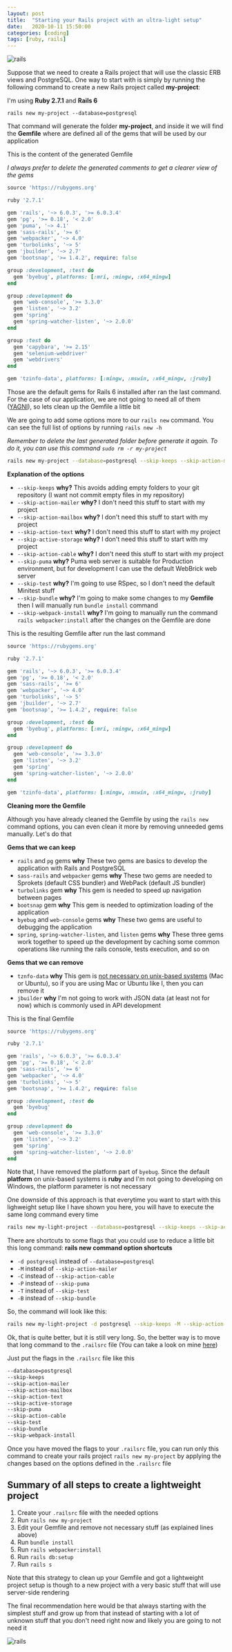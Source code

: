 ```yaml
---
layout: post
title:  "Starting your Rails project with an ultra-light setup"
date:   2020-10-11 15:50:00
categories: [coding]
tags: [ruby, rails]
---
```


![rails](/static/img/posts/2020-10-11-rails-ultra-light-setup/rails.png)

Suppose that we need to create a Rails project that will use the classic ERB views and PostgreSQL. One way to start with is simply by running the following command to create a new Rails project called **my-project**:

I'm using **Ruby 2.7.1** and **Rails 6**

`rails new my-project --database=postgresql`

That command will generate the folder **my-project**, and inside it we will find the **Gemfile** where are defined all of the gems that will be used by our application

This is the content of the generated Gemfile

*I always prefer to delete the generated comments to get a clearer view of the gems*

```ruby
source 'https://rubygems.org'

ruby '2.7.1'

gem 'rails', '~> 6.0.3', '>= 6.0.3.4'
gem 'pg', '>= 0.18', '< 2.0'
gem 'puma', '~> 4.1'
gem 'sass-rails', '>= 6'
gem 'webpacker', '~> 4.0'
gem 'turbolinks', '~> 5'
gem 'jbuilder', '~> 2.7'
gem 'bootsnap', '>= 1.4.2', require: false

group :development, :test do
  gem 'byebug', platforms: [:mri, :mingw, :x64_mingw]
end

group :development do
  gem 'web-console', '>= 3.3.0'
  gem 'listen', '~> 3.2'
  gem 'spring'
  gem 'spring-watcher-listen', '~> 2.0.0'
end

group :test do
  gem 'capybara', '>= 2.15'
  gem 'selenium-webdriver'
  gem 'webdrivers'
end

gem 'tzinfo-data', platforms: [:mingw, :mswin, :x64_mingw, :jruby]
```

Those are the default gems for Rails 6 installed after ran the last command. For the case of our application, we are not going to need all of them ([YAGNI](https://en.wikipedia.org/wiki/You_aren%27t_gonna_need_it)), so lets clean up the Gemfile a little bit 

We are going to add some options more to our `rails new` command. You can see the full list of options by running `rails new -h` 

*Remember to delete the last generated folder before generate it again. To do it, you can use this command `sudo rm -r my-project`*

```zsh
rails new my-project --database=postgresql --skip-keeps --skip-action-mailer --skip-action-mailbox --skip-action-text --skip-active-storage --skip-action-cable --skip-puma --skip-test --skip-bundle --skip-webpack-install
```

**Explanation of the options**

- `--skip-keeps` **why?** This avoids adding empty folders to your git repository (I want not commit empty files in my repository)
- `--skip-action-mailer` **why?** I don't need this stuff to start with my project
- `--skip-action-mailbox` **why?** I don't need this stuff to start with my project 
- `--skip-action-text` **why?** I don't need this stuff to start with my project
- `--skip-active-storage` **why?** I don't need this stuff to start with my project
- `--skip-action-cable` **why?** I don't need this stuff to start with my project
- `--skip-puma` **why?** Puma web server is suitable for Production environment, but for development I can use the default WebBrick web server
- `--skip-test` **why?** I'm going to use RSpec, so I don't need the default Minitest stuff
- `--skip-bundle` **why?** I'm going to make some changes to my **Gemfile** then I will manually run `bundle install` command
- `--skip-webpack-install` **why?** I'm going to manually run the command `rails webpacker:install` after the changes on the Gemfile are done

This is the resulting Gemfile after run the last command
```ruby
source 'https://rubygems.org'

ruby '2.7.1'

gem 'rails', '~> 6.0.3', '>= 6.0.3.4'
gem 'pg', '>= 0.18', '< 2.0'
gem 'sass-rails', '>= 6'
gem 'webpacker', '~> 4.0'
gem 'turbolinks', '~> 5'
gem 'jbuilder', '~> 2.7'
gem 'bootsnap', '>= 1.4.2', require: false

group :development, :test do
  gem 'byebug', platforms: [:mri, :mingw, :x64_mingw]
end

group :development do
  gem 'web-console', '>= 3.3.0'
  gem 'listen', '~> 3.2'
  gem 'spring'
  gem 'spring-watcher-listen', '~> 2.0.0'
end

gem 'tzinfo-data', platforms: [:mingw, :mswin, :x64_mingw, :jruby]
```

**Cleaning more the Gemfile**

Although you have already cleaned the Gemfile by using the `rails new` command options, you can even clean it more by removing unneeded gems manually. Let's do that

**Gems that we can keep**
- `rails` and `pg` gems **why** These two gems are basics to develop the application with Rails and PostgreSQL
- `sass-rails` and `webpacker` gems **why** These two gems are needed to Sprokets (default CSS bundler) and WebPack (default JS bundler)
- `turbolinks` gem **why** This gem is needed to speed up navigation between pages
- `bootsnap` gem **why** This gem is needed to optimization loading of the application
- `byebug` and `web-console` gems **why** These two gems are useful to debugging the application
- `spring`, `spring-watcher-listen`, and `listen` gems **why** These three gems work together to speed up the development by caching some common operations like running the rails console, tests execution,  and so on

**Gems that we can remove**
- `tznfo-data` **why** This gem is [not necessary on unix-based systems](https://github.com/tzinfo/tzinfo-data/issues/12) (Mac or Ubuntu), so if you are using Mac or Ubuntu like I, then you can remove it
- `jbuilder` **why** I'm not going to work with JSON data (at least not for now) which is commonly used in API development

This is the final Gemfile

```ruby
source 'https://rubygems.org'

ruby '2.7.1'

gem 'rails', '~> 6.0.3', '>= 6.0.3.4'
gem 'pg', '>= 0.18', '< 2.0'
gem 'sass-rails', '>= 6'
gem 'webpacker', '~> 4.0'
gem 'turbolinks', '~> 5'
gem 'bootsnap', '>= 1.4.2', require: false

group :development, :test do
  gem 'byebug'
end

group :development do
  gem 'web-console', '>= 3.3.0'
  gem 'listen', '~> 3.2'
  gem 'spring'
  gem 'spring-watcher-listen', '~> 2.0.0'
end
```

Note that, I have removed the platform part of `byebug`. Since the default **platform** on unix-based systems is **ruby** and I'm not going to developing on Windows, the platform parameter is not necessary

One downside of this approach is that everytime you want to start with this lighweight setup like I have shown you here, you will have to execute the same long command every time
```zsh
rails new my-light-project --database=postgresql --skip-keeps --skip-action-mailer --skip-action-mailbox --skip-action-text --skip-active-storage --skip-action-cable --skip-puma --skip-test --skip-bundle --skip-webpack-install
```

There are shortcuts to some flags that you could use to reduce a little bit this long command:
**rails new command option shortcuts**
- `-d postgresql` instead of `--database=postgresql`
- `-M` instead of `--skip-action-mailer`
- `-C` instead of `--skip-action-cable`
- `-P` instead of `--skip-puma`
- `-T` instead of `--skip-test`
- `-B` instead of `--skip-bundle`

So, the command will look like this:

```zsh
rails new my-light-project -d postgresql --skip-keeps -M --skip-action-mailbox --skip-action-text --skip-active-storage -C -P -T -B --skip-webpack-install
```

Ok, that is quite better, but it is still very long. So, the better way is to move that long command to the `.railsrc` file (You can take a look on mine [here](https://github.com/foxhard/dotfiles/blob/master/rails/.railsrc))

Just put the flags in the `.railsrc` file like this
```zsh
--database=postgresql
--skip-keeps
--skip-action-mailer
--skip-action-mailbox
--skip-action-text
--skip-active-storage
--skip-puma
--skip-action-cable
--skip-test
--skip-bundle
--skip-webpack-install
```

Once you have moved the flags to your `.railsrc` file, you can run only this command to create your rails project `rails new my-project` by applying the changes based on the options defined in the `.railsrc` file

## Summary of all steps to create a lightweight project
1. Create your `.railsrc` file with the needed options
2. Run `rails new my-project` 
3. Edit your Gemfile and remove not necessary stuff (as explained lines above)
4. Run `bundle install`
5. Run `rails webpacker:install`
6. Run `rails db:setup`
7. Run `rails s`

Note that this strategy to clean up your Gemfile and got a lightweight project setup is though to a new project with a very basic stuff that will use server-side rendering

The final recommendation here would be that always starting with the simplest stuff and grow up from that instead of starting with a lot of unknown stuff that you don't need right now and likely you are going to not need it

![rails](/static/img/posts/2020-10-11-rails-ultra-light-setup/my-project-running.png)
